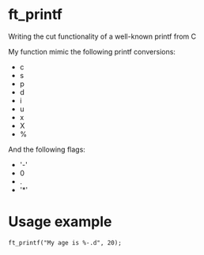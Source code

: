 # ft_printf
Writing the cut functionality of a well-known printf from C

My function mimic the following printf conversions:
- c
- s
- p
- d
- i
- u
- x
- X
- %

And the following flags:
- '-'
- 0
- .
- '*'

# Usage example

```
ft_printf("My age is %-.d", 20);
```
